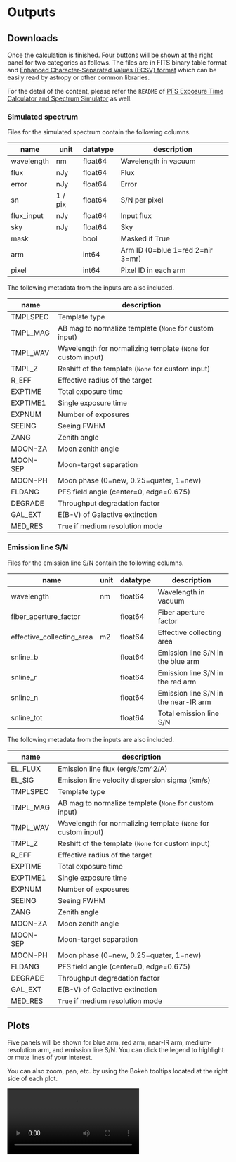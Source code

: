 # Outputs

## Downloads

Once the calculation is finished. Four buttons will be shown at the right panel for two categories as follows.
The files are in FITS binary table format and [Enhanced Character-Separated Values (ECSV) format](https://github.com/astropy/astropy-APEs/blob/main/APE6.rst) which can be easily read by astropy or other common libraries.

For the detail of the content, please refer the `README` of [PFS Exposure Time Calculator and Spectrum Simulator](https://github.com/Subaru-PFS/spt_ExposureTimeCalculator/) as well.

### Simulated spectrum

Files for the simulated spectrum contain the following columns.

| name       | unit    | datatype | description                      |
|------------|---------|----------|----------------------------------|
| wavelength | nm      | float64  | Wavelength in vacuum             |
| flux       | nJy     | float64  | Flux                             |
| error      | nJy     | float64  | Error                            |
| sn         | 1 / pix | float64  | S/N per pixel                    |
| flux_input | nJy     | float64  | Input flux                       |
| sky        | nJy     | float64  | Sky                              |
| mask       |         | bool     | Masked if True                   |
| arm        |         | int64    | Arm ID (0=blue 1=red 2=nir 3=mr) |
| pixel      |         | int64    | Pixel ID in each arm             |

The following metadata from the inputs are also included.

| name     | description                                                    |
|----------|----------------------------------------------------------------|
| TMPLSPEC | Template type                                                  |
| TMPL_MAG | AB mag to normalize template (`None` for custom input)         |
| TMPL_WAV | Wavelength for normalizing template  (`None` for custom input) |
| TMPL_Z   | Reshift of the template   (`None` for custom input)            |
| R_EFF    | Effective radius of the target                                 |
| EXPTIME  | Total exposure time                                            |
| EXPTIME1 | Single exposure time                                           |
| EXPNUM   | Number of exposures                                            |
| SEEING   | Seeing FWHM                                                    |
| ZANG     | Zenith angle                                                   |
| MOON-ZA  | Moon zenith angle                                              |
| MOON-SEP | Moon-target separation                                         |
| MOON-PH  | Moon phase (0=new, 0.25=quater, 1=new)                         |
| FLDANG   | PFS field angle (center=0, edge=0.675)                         |
| DEGRADE  | Throughput degradation factor                                  |
| GAL_EXT  | E(B-V) of Galactive extinction                                 |
| MED_RES  | `True` if medium resolution mode                               |

### Emission line S/N

Files for the emission line S/N contain the following columns.

| name                      | unit | datatype | description                          |
|---------------------------|------|----------|--------------------------------------|
| wavelength                | nm   | float64  | Wavelength in vacuum                 |
| fiber_aperture_factor     |      | float64  | Fiber aperture factor                |
| effective_collecting_area | m2   | float64  | Effective collecting area            |
| snline_b                  |      | float64  | Emission line S/N in the blue arm    |
| snline_r                  |      | float64  | Emission line S/N in the red arm     |
| snline_n                  |      | float64  | Emission line S/N in the near-IR arm |
| snline_tot                |      | float64  | Total emission line S/N              |

The following metadata from the inputs are also included.

| name     | description                                                    |
|----------|----------------------------------------------------------------|
| EL_FLUX  | Emission line flux (erg/s/cm^2/A)                              |
| EL_SIG   | Emission line velocity dispersion sigma (km/s)                 |
| TMPLSPEC | Template type                                                  |
| TMPL_MAG | AB mag to normalize template (`None` for custom input)         |
| TMPL_WAV | Wavelength for normalizing template  (`None` for custom input) |
| TMPL_Z   | Reshift of the template   (`None` for custom input)            |
| R_EFF    | Effective radius of the target                                 |
| EXPTIME  | Total exposure time                                            |
| EXPTIME1 | Single exposure time                                           |
| EXPNUM   | Number of exposures                                            |
| SEEING   | Seeing FWHM                                                    |
| ZANG     | Zenith angle                                                   |
| MOON-ZA  | Moon zenith angle                                              |
| MOON-SEP | Moon-target separation                                         |
| MOON-PH  | Moon phase (0=new, 0.25=quater, 1=new)                         |
| FLDANG   | PFS field angle (center=0, edge=0.675)                         |
| DEGRADE  | Throughput degradation factor                                  |
| GAL_EXT  | E(B-V) of Galactive extinction                                 |
| MED_RES  | `True` if medium resolution mode                               |

## Plots

Five panels will be shown for blue arm, red arm, near-IR arm, medium-resolution arm, and emission line S/N.
You can click the legend to highlight or mute lines of your interest.


You can also zoom, pan, etc. by using the Bokeh tooltips located at the right side of each plot.

<!-- ![Mute legends](images/legend_mute.gif) -->

![type:video](videos/legend_mute.mp4)

